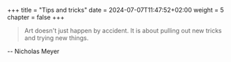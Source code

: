 +++
title = "Tips and tricks"
date = 2024-07-07T11:47:52+02:00
weight = 5
chapter = false
+++

> Art doesn't just happen by accident. It is about pulling out new tricks and trying new things.

-- Nicholas Meyer